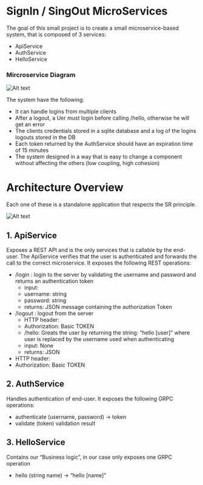 # SignIn / SingOut MicroServices
The goal of this small project is to create a small microservice-based system, that is
composed of 3 services:
- ApiService
- AuthService
- HelloService

### Mircroservice Diagram
![Alt text](https://github.com/Fayssal404/Microservices/blob/master/login-logout/screenshots/microservices-diagram.png)

The system have the following:
- It can handle logins from multiple clients
- After a logout, a Uer must login before calling /hello, otherwise he will get an error
- The clients credentials stored in a sqlite database and a log of the logins logouts stored in the DB
- Each token returned by the AuthService should have an expiration time of 15
minutes
- The system designed in a way that is easy to change a component without affecting the others (low coupling, high cohesion)

# Architecture Overview
Each one of these is a standalone application that respects the SR principle.

![Alt text](https://github.com/Fayssal404/Microservices/blob/master/login-logout/screenshots/microservices-archi.png)
## 1. ApiService 
Exposes a REST API and is the only services that is callable by the end-user. 
The ApiService verifies that the user is authenticated and forwards the call
to the correct microservice. It exposes the following REST operations:

  - /login : login to the server by validating the username and password and
  returns an authentication token
    - input:
    - username: string
    - password: string
    - returns: JSON message containing the authorization Token
  - /logout :  logout from the server
    - HTTP header:
    - Authorization: Basic TOKEN
    - /hello: Greats the user by returning the string: “hello [user]” where user is
  replaced by the username used when authenticating
    - input: None
    - returns: JSON
  - HTTP header:
  - Authorization: Basic TOKEN

## 2. AuthService
Handles authentication of end-user. It exposes the following GRPC operations:
  - authenticate (username, password) → token 
  - validate (token) validation result
  
## 3. HelloService 
Contains our “Business logic”, in our case only exposes one GRPC operation
  - hello (string name) → “hello [name]”
  
